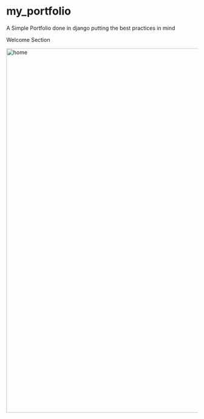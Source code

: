 # my_portfolio
A Simple  Portfolio done in django putting the best practices in mind


Welcome Section

<img width="960" alt="home" src="https://user-images.githubusercontent.com/57876176/149682267-84b53bc5-12b9-4f1c-96e1-e87d34873feb.png">
